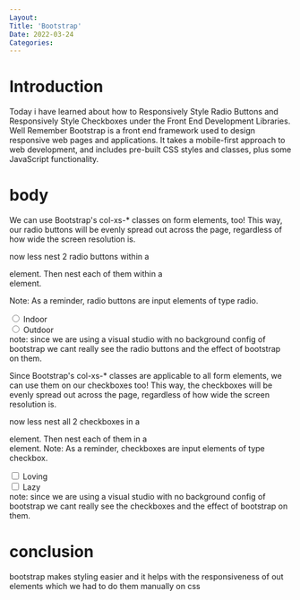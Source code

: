 ```yaml
---
Layout:
Title: 'Bootstrap'
Date: 2022-03-24
Categories:
---
```


# Introduction

Today i have learned about how to Responsively Style Radio Buttons and Responsively Style Checkboxes under the Front End Development Libraries.
Well Remember Bootstrap is a front end framework used to design responsive web pages and applications. It takes a mobile-first approach to web development, and includes pre-built CSS styles and classes, plus some JavaScript functionality.

# body

We can use Bootstrap's col-xs-* classes on form elements, too! This way, our radio buttons will be evenly spread out across the page, regardless of how wide the screen resolution is.

now less nest 2 radio buttons within a <div class="row"> element. Then nest each of them within a <div class="col-xs-6"> element.

Note: As a reminder, radio buttons are input elements of type radio.
<div class="row">
<div class="col-xs-6">
    <label><input type="radio" name="indoor-outdoor"> Indoor</label>
    </div>
    <div class="col-xs-6">
    <label><input type="radio" name="indoor-outdoor"> Outdoor</label>
     </div>
 </div>
 note: since we are using a visual studio with no background config of bootstrap we cant really see the
 radio buttons and the effect of bootstrap on them.


 Since Bootstrap's col-xs-* classes are applicable to all form elements, we can use them on our checkboxes too! This way, the checkboxes will be evenly spread out across the page, regardless of how wide the screen resolution is.

now less nest all 2 checkboxes in a <div class="row"> element. Then nest each of them in a <div class="col-xs-4"> element.
Note: As a reminder, checkboxes are input elements of type checkbox.
<div class="row">
<div class="col-xs-4">
<label><input type="checkbox" name="personality"> Loving</label>
</div>
<div class="col-xs-4">
<label><input type="checkbox" name="personality"> Lazy</label>
</div>
 </div>
 note: since we are using a visual studio with no background config of bootstrap we cant really see the
 checkboxes and the effect of bootstrap on them.

 # conclusion
 bootstrap makes styling easier and it helps with the responsiveness of out elements which we had to 
 do them manually on css